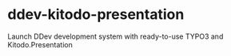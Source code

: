 # ddev-kitodo-presentation
Launch DDev development system with ready-to-use TYPO3 and Kitodo.Presentation
